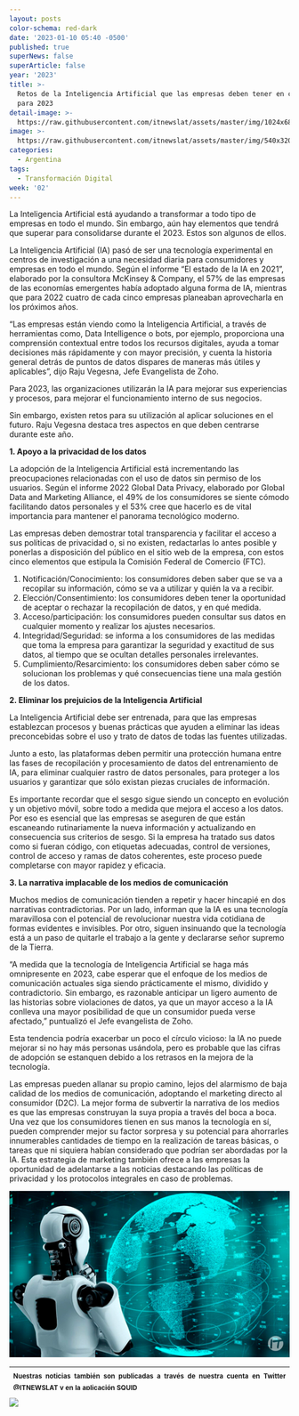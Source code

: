 ```yaml
---
layout: posts
color-schema: red-dark
date: '2023-01-10 05:40 -0500'
published: true
superNews: false
superArticle: false
year: '2023'
title: >-
  Retos de la Inteligencia Artificial que las empresas deben tener en cuenta
  para 2023
detail-image: >-
  https://raw.githubusercontent.com/itnewslat/assets/master/img/1024x680/mundo-AI-g.jpg
image: >-
  https://raw.githubusercontent.com/itnewslat/assets/master/img/540x320/mundo-AI-p.jpg
categories:
  - Argentina
tags:
  - Transformación Digital
week: '02'
---
```

La Inteligencia Artificial está ayudando a transformar a todo tipo de empresas en todo el mundo. Sin embargo, aún hay elementos que tendrá que superar para consolidarse durante el 2023. Estos son algunos de ellos. 

La Inteligencia Artificial (IA) pasó de ser una tecnología experimental en centros de investigación a una necesidad diaria para consumidores y empresas en todo el mundo.  Según el informe “El estado de la IA en 2021”, elaborado por la consultora McKinsey & Company, el 57% de las empresas de las economías emergentes había adoptado alguna forma de IA, mientras que para 2022 cuatro de cada cinco empresas planeaban aprovecharla en los próximos años. 

“Las empresas están viendo como la Inteligencia Artificial, a través de herramientas como, Data Intelligence o bots, por ejemplo, proporciona  una comprensión contextual entre todos los recursos digitales, ayuda a tomar decisiones más rápidamente y con mayor precisión, y cuenta la historia general detrás de puntos de datos dispares de maneras más útiles y aplicables”, dijo Raju Vegesna, Jefe Evangelista  de Zoho.

Para 2023, las organizaciones utilizarán la IA para mejorar sus experiencias y procesos, para mejorar el funcionamiento interno de sus negocios. 

Sin embargo, existen retos para su utilización al aplicar soluciones en el futuro. Raju Vegesna destaca tres aspectos en que deben centrarse durante este año. 

**1. Apoyo a la privacidad de los datos**

La adopción de la Inteligencia Artificial está incrementando las preocupaciones relacionadas con el uso de datos sin permiso de los usuarios. Según el informe 2022 Global Data Privacy, elaborado por Global Data and Marketing Alliance, el 49% de los consumidores se siente cómodo facilitando datos personales y el 53% cree que hacerlo es de vital importancia para mantener el panorama tecnológico moderno.

Las empresas deben demostrar total transparencia y facilitar el acceso a sus políticas de privacidad o, si no existen, redactarlas lo antes posible y ponerlas a disposición del público en el sitio web de la empresa, con  estos cinco elementos que  estipula la Comisión Federal de Comercio (FTC).

1.	Notificación/Conocimiento: los consumidores deben saber que se va a recopilar su información, cómo se va a utilizar y quién la va a recibir.
2.	Elección/Consentimiento: los consumidores deben tener la oportunidad de aceptar o rechazar la recopilación de datos, y en qué medida.
3.	Acceso/participación: los consumidores pueden consultar sus datos en cualquier momento y realizar los ajustes necesarios.
4.	Integridad/Seguridad: se informa a los consumidores de las medidas que toma la empresa para garantizar la seguridad y exactitud de sus datos, al tiempo que se ocultan detalles personales irrelevantes.
5.	Cumplimiento/Resarcimiento: los consumidores deben saber cómo se solucionan los problemas y qué consecuencias tiene una mala gestión de los datos.

**2. Eliminar los prejuicios de la Inteligencia Artificial**

La Inteligencia Artificial debe ser entrenada, para que las empresas establezcan procesos y buenas prácticas que ayuden a eliminar las ideas preconcebidas sobre el uso y trato de datos de todas las fuentes utilizadas. 

Junto a esto, las plataformas deben permitir una protección humana entre las fases de recopilación y procesamiento de datos del entrenamiento de IA, para eliminar cualquier rastro de datos personales, para proteger a los usuarios y garantizar que sólo existan piezas cruciales de información. 

Es importante recordar que el sesgo sigue siendo un concepto en evolución y un objetivo móvil, sobre todo a medida que mejora el acceso a los datos. Por eso es esencial que las empresas se aseguren de que están escaneando rutinariamente la nueva información y actualizando en consecuencia sus criterios de sesgo. Si la empresa ha tratado sus datos como si fueran código, con etiquetas adecuadas, control de versiones, control de acceso y ramas de datos coherentes, este proceso puede completarse con mayor rapidez y eficacia.

**3. La narrativa implacable de los medios de comunicación**

Muchos medios de comunicación tienden a repetir y hacer hincapié en dos narrativas contradictorias. Por un lado, informan que la IA es una tecnología maravillosa con el potencial de revolucionar nuestra vida cotidiana de formas evidentes e invisibles. Por otro, siguen insinuando que la tecnología está a un paso de quitarle el trabajo a la gente y declararse señor supremo de la Tierra.

“A medida que la tecnología de Inteligencia Artificial se haga más omnipresente en 2023, cabe esperar que el enfoque de los medios de comunicación actuales siga siendo prácticamente el mismo, dividido y contradictorio. Sin embargo, es razonable anticipar un ligero aumento de las historias sobre violaciones de datos, ya que un mayor acceso a la IA conlleva una mayor posibilidad de que un consumidor pueda verse afectado,” puntualizó el Jefe evangelista de Zoho.
 
Esta tendencia podría exacerbar un poco el círculo vicioso: la IA no puede mejorar si no hay más personas usándola, pero es probable que las cifras de adopción se estanquen debido a los retrasos en la mejora de la tecnología.

Las empresas pueden allanar su propio camino, lejos del alarmismo de baja calidad de los medios de comunicación, adoptando el marketing directo al consumidor (D2C). La mejor forma de subvertir la narrativa de los medios es que las empresas construyan la suya propia a través del boca a boca. Una vez que los consumidores tienen en sus manos la tecnología en sí, pueden comprender mejor su factor sorpresa y su potencial para ahorrarles innumerables cantidades de tiempo en la realización de tareas básicas, o tareas que ni siquiera habían considerado que podrían ser abordadas por la IA. Esta estrategia de marketing también ofrece a las empresas la oportunidad de adelantarse a las noticias destacando las políticas de privacidad y los protocolos integrales en caso de problemas.

![](https://raw.githubusercontent.com/itnewslat/assets/master/img/540x320/mundo-AI-p.jpg)

<table style="height: 42px;" width="569">
<tbody>
<tr>
<td style="text-align: justify;"><sub><strong>Nuestras noticias también son publicadas a través de nuestra cuenta en Twitter <a href="https://twitter.com/itnewslat?lang=es">@ITNEWSLAT</a> y en la aplicación <a href="https://squidapp.co/en/">SQUID</a></strong></sub></td>
</tr>
</tbody>
</table>

<img src="https://tracker.metricool.com/c3po.jpg?hash=56f88a41e39ab42c063cc51676587a04"/>